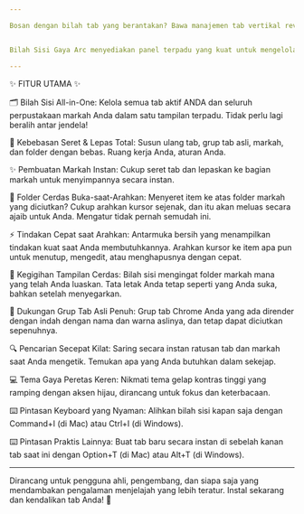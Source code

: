 ```yaml
---

Bosan dengan bilah tab yang berantakan? Bawa manajemen tab vertikal revolusioner dari peramban Arc langsung ke Google Chrome Anda! 🚀


Bilah Sisi Gaya Arc menyediakan panel terpadu yang kuat untuk mengelola semua tab dan markah Anda dalam satu antarmuka yang bersih. Tingkatkan produktivitas Anda dan atur kehidupan digital Anda dengan mudah.

---
```


✨ FITUR UTAMA ✨


🗂️ Bilah Sisi All-in-One: Kelola semua tab aktif ANDA dan seluruh perpustakaan markah Anda dalam satu tampilan terpadu. Tidak perlu lagi beralih antar jendela!

🤏 Kebebasan Seret & Lepas Total: Susun ulang tab, grup tab asli, markah, dan folder dengan bebas. Ruang kerja Anda, aturan Anda.

✨ Pembuatan Markah Instan: Cukup seret tab dan lepaskan ke bagian markah untuk menyimpannya secara instan.

📂 Folder Cerdas Buka-saat-Arahkan: Menyeret item ke atas folder markah yang diciutkan? Cukup arahkan kursor sejenak, dan itu akan meluas secara ajaib untuk Anda. Mengatur tidak pernah semudah ini.

⚡ Tindakan Cepat saat Arahkan: Antarmuka bersih yang menampilkan tindakan kuat saat Anda membutuhkannya. Arahkan kursor ke item apa pun untuk menutup, mengedit, atau menghapusnya dengan cepat.

🧠 Kegigihan Tampilan Cerdas: Bilah sisi mengingat folder markah mana yang telah Anda luaskan. Tata letak Anda tetap seperti yang Anda suka, bahkan setelah menyegarkan.

🎨 Dukungan Grup Tab Asli Penuh: Grup tab Chrome Anda yang ada dirender dengan indah dengan nama dan warna aslinya, dan tetap dapat diciutkan sepenuhnya.

🔍 Pencarian Secepat Kilat: Saring secara instan ratusan tab dan markah saat Anda mengetik. Temukan apa yang Anda butuhkan dalam sekejap.

💻 Tema Gaya Peretas Keren: Nikmati tema gelap kontras tinggi yang ramping dengan aksen hijau, dirancang untuk fokus dan keterbacaan.

⌨️ Pintasan Keyboard yang Nyaman: Alihkan bilah sisi kapan saja dengan Command+I (di Mac) atau Ctrl+I (di Windows).

⌨️ Pintasan Praktis Lainnya: Buat tab baru secara instan di sebelah kanan tab saat ini dengan Option+T (di Mac) atau Alt+T (di Windows).


---


Dirancang untuk pengguna ahli, pengembang, dan siapa saja yang mendambakan pengalaman menjelajah yang lebih teratur. Instal sekarang dan kendalikan tab Anda! 🌟